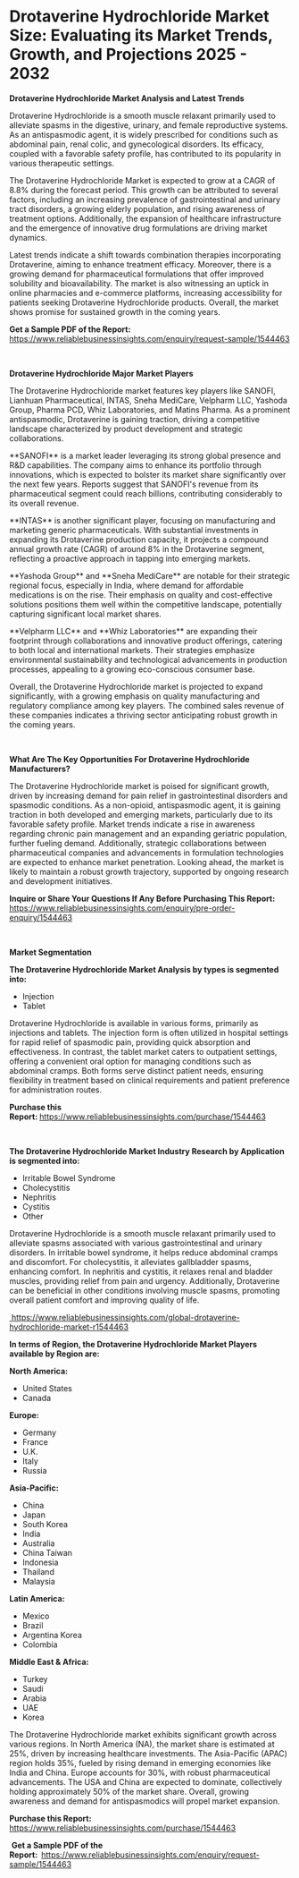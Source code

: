 <p><h1>Drotaverine Hydrochloride Market Size: Evaluating its Market Trends, Growth, and Projections 2025 - 2032</h1></p><p><strong>Drotaverine Hydrochloride Market Analysis and Latest Trends</strong></p>
<p><p>Drotaverine Hydrochloride is a smooth muscle relaxant primarily used to alleviate spasms in the digestive, urinary, and female reproductive systems. As an antispasmodic agent, it is widely prescribed for conditions such as abdominal pain, renal colic, and gynecological disorders. Its efficacy, coupled with a favorable safety profile, has contributed to its popularity in various therapeutic settings.</p><p>The Drotaverine Hydrochloride Market is expected to grow at a CAGR of 8.8% during the forecast period. This growth can be attributed to several factors, including an increasing prevalence of gastrointestinal and urinary tract disorders, a growing elderly population, and rising awareness of treatment options. Additionally, the expansion of healthcare infrastructure and the emergence of innovative drug formulations are driving market dynamics. </p><p>Latest trends indicate a shift towards combination therapies incorporating Drotaverine, aiming to enhance treatment efficacy. Moreover, there is a growing demand for pharmaceutical formulations that offer improved solubility and bioavailability. The market is also witnessing an uptick in online pharmacies and e-commerce platforms, increasing accessibility for patients seeking Drotaverine Hydrochloride products. Overall, the market shows promise for sustained growth in the coming years.</p></p>
<p><strong>Get a Sample PDF of the Report:&nbsp;</strong> <a href="https://www.reliablebusinessinsights.com/enquiry/request-sample/1544463?utm_campaign=2099&utm_medium=2&utm_source=Github&utm_content=ia&utm_term=19042025&utm_id=drotaverine-hydrochloride">https://www.reliablebusinessinsights.com/enquiry/request-sample/1544463</a></p>
<p>&nbsp;</p>
<p><strong>Drotaverine Hydrochloride Major Market Players</strong></p>
<p><p>The Drotaverine Hydrochloride market features key players like SANOFI, Lianhuan Pharmaceutical, INTAS, Sneha MediCare, Velpharm LLC, Yashoda Group, Pharma PCD, Whiz Laboratories, and Matins Pharma. As a prominent antispasmodic, Drotaverine is gaining traction, driving a competitive landscape characterized by product development and strategic collaborations.</p><p>**SANOFI** is a market leader leveraging its strong global presence and R&D capabilities. The company aims to enhance its portfolio through innovations, which is expected to bolster its market share significantly over the next few years. Reports suggest that SANOFI's revenue from its pharmaceutical segment could reach billions, contributing considerably to its overall revenue.</p><p>**INTAS** is another significant player, focusing on manufacturing and marketing generic pharmaceuticals. With substantial investments in expanding its Drotaverine production capacity, it projects a compound annual growth rate (CAGR) of around 8% in the Drotaverine segment, reflecting a proactive approach in tapping into emerging markets.</p><p>**Yashoda Group** and **Sneha MediCare** are notable for their strategic regional focus, especially in India, where demand for affordable medications is on the rise. Their emphasis on quality and cost-effective solutions positions them well within the competitive landscape, potentially capturing significant local market shares.</p><p>**Velpharm LLC** and **Whiz Laboratories** are expanding their footprint through collaborations and innovative product offerings, catering to both local and international markets. Their strategies emphasize environmental sustainability and technological advancements in production processes, appealing to a growing eco-conscious consumer base.</p><p>Overall, the Drotaverine Hydrochloride market is projected to expand significantly, with a growing emphasis on quality manufacturing and regulatory compliance among key players. The combined sales revenue of these companies indicates a thriving sector anticipating robust growth in the coming years.</p></p>
<p>&nbsp;</p>
<p><strong>What Are The Key Opportunities For Drotaverine Hydrochloride Manufacturers?</strong></p>
<p><p>The Drotaverine Hydrochloride market is poised for significant growth, driven by increasing demand for pain relief in gastrointestinal disorders and spasmodic conditions. As a non-opioid, antispasmodic agent, it is gaining traction in both developed and emerging markets, particularly due to its favorable safety profile. Market trends indicate a rise in awareness regarding chronic pain management and an expanding geriatric population, further fueling demand. Additionally, strategic collaborations between pharmaceutical companies and advancements in formulation technologies are expected to enhance market penetration. Looking ahead, the market is likely to maintain a robust growth trajectory, supported by ongoing research and development initiatives.</p></p>
<p><strong>Inquire or Share Your Questions If Any Before Purchasing This Report:</strong> <a href="https://www.reliablebusinessinsights.com/enquiry/pre-order-enquiry/1544463?utm_campaign=2099&utm_medium=2&utm_source=Github&utm_content=ia&utm_term=19042025&utm_id=drotaverine-hydrochloride">https://www.reliablebusinessinsights.com/enquiry/pre-order-enquiry/1544463</a></p>
<p>&nbsp;</p>
<p><strong>Market Segmentation</strong></p>
<p><strong>The Drotaverine Hydrochloride Market Analysis by types is segmented into:</strong></p>
<p><ul><li>Injection</li><li>Tablet</li></ul></p>
<p><p>Drotaverine Hydrochloride is available in various forms, primarily as injections and tablets. The injection form is often utilized in hospital settings for rapid relief of spasmodic pain, providing quick absorption and effectiveness. In contrast, the tablet market caters to outpatient settings, offering a convenient oral option for managing conditions such as abdominal cramps. Both forms serve distinct patient needs, ensuring flexibility in treatment based on clinical requirements and patient preference for administration routes.</p></p>
<p><strong>Purchase this Report:&nbsp;</strong><a href="https://www.reliablebusinessinsights.com/purchase/1544463?utm_campaign=2099&utm_medium=2&utm_source=Github&utm_content=ia&utm_term=19042025&utm_id=drotaverine-hydrochloride">https://www.reliablebusinessinsights.com/purchase/1544463</a></p>
<p>&nbsp;</p>
<p><strong>The Drotaverine Hydrochloride Market Industry Research by Application is segmented into:</strong></p>
<p><ul><li>Irritable Bowel Syndrome</li><li>Cholecystitis</li><li>Nephritis</li><li>Cystitis</li><li>Other</li></ul></p>
<p><p>Drotaverine Hydrochloride is a smooth muscle relaxant primarily used to alleviate spasms associated with various gastrointestinal and urinary disorders. In irritable bowel syndrome, it helps reduce abdominal cramps and discomfort. For cholecystitis, it alleviates gallbladder spasms, enhancing comfort. In nephritis and cystitis, it relaxes renal and bladder muscles, providing relief from pain and urgency. Additionally, Drotaverine can be beneficial in other conditions involving muscle spasms, promoting overall patient comfort and improving quality of life.</p></p>
<p><a href="https://www.reliablebusinessinsights.com/global-drotaverine-hydrochloride-market-r1544463?utm_campaign=2099&utm_medium=2&utm_source=Github&utm_content=ia&utm_term=19042025&utm_id=drotaverine-hydrochloride">&nbsp;https://www.reliablebusinessinsights.com/global-drotaverine-hydrochloride-market-r1544463</a></p>
<p><strong>In terms of Region, the Drotaverine Hydrochloride Market Players available by Region are:</strong></p>
<p>
    <p> <strong> North America: </strong>
        <ul>
            <li>United States</li>
            <li>Canada</li>
        </ul>
        </p> 
    <p> <strong> Europe: </strong>
        <ul>
            <li>Germany</li>
            <li>France</li>
            <li>U.K.</li>
            <li>Italy</li>
            <li>Russia</li>
        </ul>
        </p> 
    <p> <strong> Asia-Pacific: </strong>
        <ul>
            <li>China</li>
            <li>Japan</li>
            <li>South Korea</li>
            <li>India</li>
            <li>Australia</li>
            <li>China Taiwan</li>
            <li>Indonesia</li>
            <li>Thailand</li>
            <li>Malaysia</li>
        </ul>
        </p> 
    <p> <strong> Latin America: </strong>
        <ul>
            <li>Mexico</li>
            <li>Brazil</li>
            <li>Argentina Korea</li>
            <li>Colombia</li>
        </ul>
        </p> 
    <p> <strong> Middle East & Africa: </strong>
        <ul>
            <li>Turkey</li>
            <li>Saudi</li>
            <li>Arabia</li>
            <li>UAE</li>
            <li>Korea</li>
        </ul>
    </p>
    </p>
<p><p>The Drotaverine Hydrochloride market exhibits significant growth across various regions. In North America (NA), the market share is estimated at 25%, driven by increasing healthcare investments. The Asia-Pacific (APAC) region holds 35%, fueled by rising demand in emerging economies like India and China. Europe accounts for 30%, with robust pharmaceutical advancements. The USA and China are expected to dominate, collectively holding approximately 50% of the market share. Overall, growing awareness and demand for antispasmodics will propel market expansion.</p></p>
<p><strong>Purchase this Report: </strong><a href="https://www.reliablebusinessinsights.com/purchase/1544463?utm_campaign=2099&utm_medium=2&utm_source=Github&utm_content=ia&utm_term=19042025&utm_id=drotaverine-hydrochloride">https://www.reliablebusinessinsights.com/purchase/1544463</a></p>
<p>&nbsp;<strong>Get a Sample PDF of the Report:&nbsp;&nbsp;</strong><a href="https://www.reliablebusinessinsights.com/enquiry/request-sample/1544463?utm_campaign=2099&utm_medium=2&utm_source=Github&utm_content=ia&utm_term=19042025&utm_id=drotaverine-hydrochloride">https://www.reliablebusinessinsights.com/enquiry/request-sample/1544463</a></p>
<p><strong></strong></p>
<p><p></p><p></p><p></p></p>